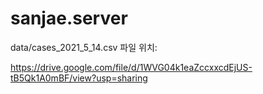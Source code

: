 # sanjae.server

data/cases_2021_5_14.csv 파일 위치:

https://drive.google.com/file/d/1WVG04k1eaZccxxcdEjUS-tB5Qk1A0mBF/view?usp=sharing
